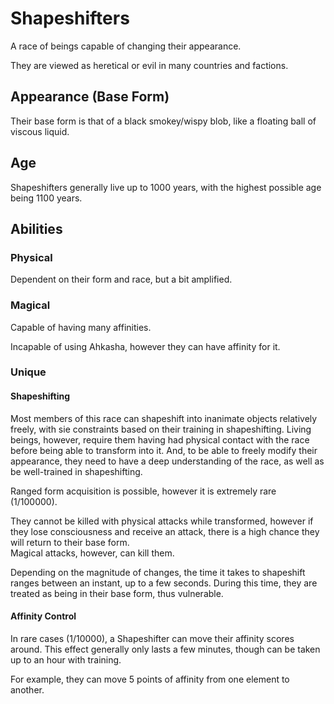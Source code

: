 # Shapeshifters

A race of beings capable of changing their appearance.

They are viewed as heretical or evil in many countries and factions.

## Appearance (Base Form)

Their base form is that of a black smokey/wispy blob, like a floating ball of viscous liquid.

## Age

Shapeshifters generally live up to 1000 years, with the highest possible age being 1100 years.

## Abilities

### Physical

Dependent on their form and race, but a bit amplified.

### Magical

Capable of having many affinities.

Incapable of using Ahkasha, however they can have affinity for it.

### Unique

#### Shapeshifting

Most members of this race can shapeshift into inanimate objects relatively freely, with sie constraints based on their training in shapeshifting. Living beings, however, require them having had physical contact with the race before being able to transform into it. And, to be able to freely modify their appearance, they need to have a deep understanding of the race, as well as be well-trained in shapeshifting.

Ranged form acquisition is possible, however it is extremely rare (1/100000).

They cannot be killed with physical attacks while transformed, however if they lose consciousness and receive an attack, there is a high chance they will return to their base form.  
Magical attacks, however, can kill them.

Depending on the magnitude of changes, the time it takes to shapeshift ranges between an instant, up to a few seconds. During this time, they are treated as being in their base form, thus vulnerable.

#### Affinity Control

In rare cases (1/10000), a Shapeshifter can move their affinity scores around.
This effect generally only lasts a few minutes, though can be taken up to an hour with training.

For example, they can move 5 points of affinity from one element to another.
